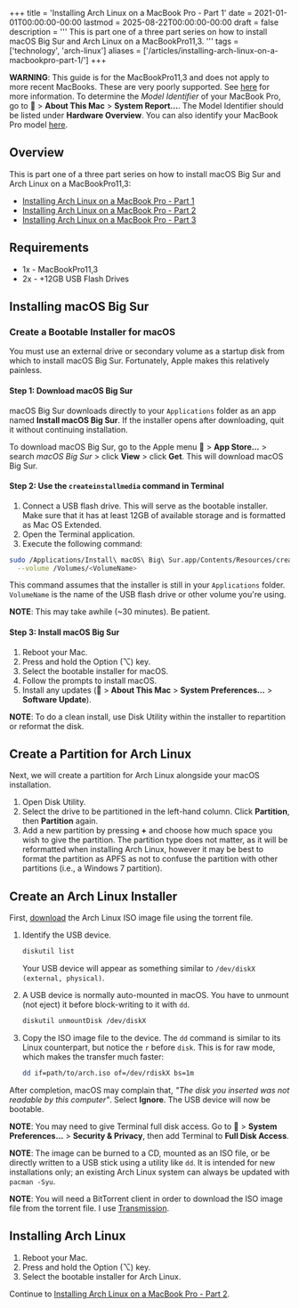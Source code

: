 +++
title = 'Installing Arch Linux on a MacBook Pro - Part 1'
date = 2021-01-01T00:00:00-00:00
lastmod = 2025-08-22T00:00:00-00:00
draft = false
description = '''
This is part one of a three part series on how to install macOS Big Sur and
Arch Linux on a MacBookPro11,3.
'''
tags = ['technology', 'arch-linux']
aliases = ['/articles/installing-arch-linux-on-a-macbookpro-part-1/']
+++

**WARNING**: This guide is for the MacBookPro11,3 and does not apply to more
recent MacBooks. These are very poorly supported. See [here][State of Linux on
the MacBook Pro 2016 & 2017] for more information. To determine the *Model
Identifier* of your MacBook Pro, go to  > **About This Mac** > **System
Report...**. The Model Identifier should be listed under **Hardware Overview**.
You can also identify your MacBook Pro model [here][Identify your MacBook Pro
model].

## Overview

This is part one of a three part series on how to install macOS Big Sur and
Arch Linux on a MacBookPro11,3:

- [Installing Arch Linux on a MacBook Pro - Part 1][Installing Arch Linux on a MacBook Pro - Part 1]
- [Installing Arch Linux on a MacBook Pro - Part 2][Installing Arch Linux on a MacBook Pro - Part 2]
- [Installing Arch Linux on a MacBook Pro - Part 3][Installing Arch Linux on a MacBook Pro - Part 3]

## Requirements

- 1x - MacBookPro11,3
- 2x - +12GB USB Flash Drives

## Installing macOS Big Sur

### Create a Bootable Installer for macOS

You must use an external drive or secondary volume as a startup disk from which
to install macOS Big Sur. Fortunately, Apple makes this relatively painless.

#### Step 1: Download macOS Big Sur

macOS Big Sur downloads directly to your `Applications` folder as an app named
**Install macOS Big Sur**. If the installer opens after downloading, quit it
without continuing installation.

To download macOS Big Sur, go to the Apple menu  > **App Store...** > search
*macOS Big Sur* > click **View** > click **Get**. This will download macOS Big
Sur.

#### Step 2: Use the `createinstallmedia` command in Terminal

1. Connect a USB flash drive. This will serve as the bootable installer. Make
   sure that it has at least 12GB of available storage and is formatted as Mac
   OS Extended.
2. Open the Terminal application.
3. Execute the following command:

```bash
sudo /Applications/Install\ macOS\ Big\ Sur.app/Contents/Resources/createinstallmedia \
  --volume /Volumes/<VolumeName>
```

This command assumes that the installer is still in your `Applications` folder.
`VolumeName` is the name of the USB flash drive or other volume you're using.

**NOTE**: This may take awhile (~30 minutes). Be patient.

#### Step 3: Install macOS Big Sur

1. Reboot your Mac.
2. Press and hold the Option (⌥) key.
3. Select the bootable installer for macOS.
4. Follow the prompts to install macOS.
5. Install any updates ( > **About This Mac** > **System Preferences...** >
   **Software Update**).

**NOTE**: To do a clean install, use Disk Utility within the installer to
repartition or reformat the disk.

## Create a Partition for Arch Linux

Next, we will create a partition for Arch Linux alongside your macOS
installation.

1. Open Disk Utility.
2. Select the drive to be partitioned in the left-hand column. Click
   **Partition**, then **Partition** again.
3. Add a new partition by pressing **+** and choose how much space you wish to
   give the partition. The partition type does not matter, as it will be
   reformatted when installing Arch Linux, however it may be best to format the
   partition as APFS as not to confuse the partition with other partitions
   (i.e., a Windows 7 partition).

## Create an Arch Linux Installer

First, [download][download] the Arch Linux ISO image file using the torrent
file.

1. Identify the USB device.

    ```bash
    diskutil list
    ```

    Your USB device will appear as something similar to `/dev/diskX (external,
    physical)`.

2. A USB device is normally auto-mounted in macOS. You have to unmount (not
   eject) it before block-writing to it with `dd`.

    ```bash
    diskutil unmountDisk /dev/diskX
    ```

3. Copy the ISO image file to the device. The `dd` command is similar to its
   Linux counterpart, but notice the `r` before `disk`. This is for raw mode,
   which makes the transfer much faster:

    ```bash
    dd if=path/to/arch.iso of=/dev/rdiskX bs=1m
    ```

After completion, macOS may complain that, *"The disk you inserted was not
readable by this computer"*. Select **Ignore**. The USB device will now be
bootable.

**NOTE**: You may need to give Terminal full disk access. Go to  > **System
Preferences...** > **Security & Privacy**, then add Terminal to **Full Disk
Access**.

**NOTE**: The image can be burned to a CD, mounted as an ISO file, or be
directly written to a USB stick using a utility like `dd`. It is intended for
new installations only; an existing Arch Linux system can always be updated
with `pacman -Syu`.

**NOTE**: You will need a BitTorrent client in order to download the ISO image
file from the torrent file. I use [Transmission][Transmission].

## Installing Arch Linux

1. Reboot your Mac.
2. Press and hold the Option (⌥) key.
3. Select the bootable installer for Arch Linux.

Continue to [Installing Arch Linux on a MacBook Pro - Part 2][Installing Arch
Linux on a MacBook Pro - Part 2].

[State of Linux on the MacBook Pro 2016 & 2017]: https://github.com/Dunedan/mbp-2016-linux
[Identify your MacBook Pro model]: https://support.apple.com/en-us/HT201300
[Installing Arch Linux on a MacBook Pro - Part 1]: https://nickolaskraus.io/posts/installing-arch-linux-on-a-macbook-pro-part-1/
[Installing Arch Linux on a MacBook Pro - Part 2]: https://nickolaskraus.io/posts/installing-arch-linux-on-a-macbook-pro-part-2/
[Installing Arch Linux on a MacBook Pro - Part 3]: https://nickolaskraus.io/posts/installing-arch-linux-on-a-macbook-pro-part-3/
[download]: https://www.archlinux.org/download
[Transmission]: https://transmissionbt.com
